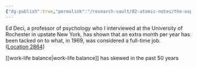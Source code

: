 ```yaml
---
{"dg-publish":true,"permalink":"/research-vault/02-atomic-notes/the-expectations-of-what-is-a-full-time-job-have-increased-by-an-entire-month-of-work-in-the-past-50-years/"}
---
```


Ed Deci, a professor of psychology who I interviewed at the University of Rochester in upstate New York, has shown that an extra month per year has been tacked on to what, in 1969, was considered a full-time job. ([Location 2864](https://readwise.io/to_kindle?action=open&asin=B093G9TS91&location=2864))

[[work-life balance\|work-life balance]] has skewed in the past 50 years